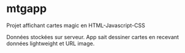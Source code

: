 # mtgapp

Projet affichant cartes magic en HTML-Javascript-CSS

Données stockées sur serveur. App sait dessiner cartes en recevant données lightweight et URL image. 